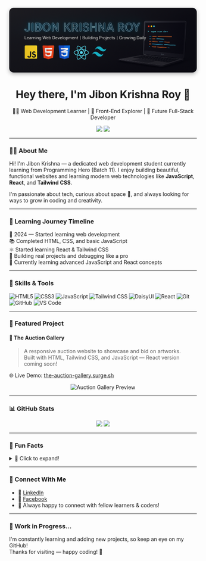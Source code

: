 <p align="center">
  <img  src="https://github.com/connectjibonkrishna/connectjibonkrishna/blob/main/connectJibonKrishna.png" alt="Jibon Krishna Roy Banner" style="box-shadow: 0 4px 12px rgba(0, 0, 0, 0.3); border-radius: 12px;" />
</p>

<h1 align="center">Hey there, I'm Jibon Krishna Roy 👋</h1>

<p align="center">
  🧑‍💻 Web Development Learner | 🌱 Front-End Explorer | 🚀 Future Full-Stack Developer
</p>

<p align="center">
  <a href="https://linkedin.com/in/connectjibonkrishna"><img src="https://img.shields.io/badge/LinkedIn-%230077B5?style=for-the-badge&logo=linkedin&logoColor=white"/></a>
  <a href="https://facebook.com/connectjibonkrishna"><img src="https://img.shields.io/badge/Facebook-%231877F2?style=for-the-badge&logo=facebook&logoColor=white"/></a>
</p>

---

### 👨‍💻 About Me

Hi! I'm Jibon Krishna — a dedicated web development student currently learning from Programming Hero (Batch 11). I enjoy building beautiful, functional websites and learning modern web technologies like **JavaScript**, **React**, and **Tailwind CSS**.

I'm passionate about tech, curious about space 🚀, and always looking for ways to grow in coding and creativity.

---

### 🧠 Learning Journey Timeline

📅 2024 — Started learning web development  
📚 Completed HTML, CSS, and basic JavaScript  
⚛️ Started learning React & Tailwind CSS  
🔧 Building real projects and debugging like a pro  
🚀 Currently learning advanced JavaScript and React concepts

---

### 🧰 Skills & Tools

![HTML5](https://img.shields.io/badge/-HTML-E34F26?style=flat&logo=html5&logoColor=white)
![CSS3](https://img.shields.io/badge/-CSS-1572B6?style=flat&logo=css3&logoColor=white)
![JavaScript](https://img.shields.io/badge/-JavaScript-F7DF1E?style=flat&logo=javascript&logoColor=black)
![Tailwind CSS](https://img.shields.io/badge/-Tailwind-38B2AC?style=flat&logo=tailwind-css&logoColor=white)
![DaisyUI](https://img.shields.io/badge/-DaisyUI-FF69B4?style=flat&logo=tailwind-css&logoColor=white)
![React](https://img.shields.io/badge/-React-61DAFB?style=flat&logo=react&logoColor=black)
![Git](https://img.shields.io/badge/-Git-F05032?style=flat&logo=git&logoColor=white)
![GitHub](https://img.shields.io/badge/-GitHub-181717?style=flat&logo=github&logoColor=white)
![VS Code](https://img.shields.io/badge/-VSCode-007ACC?style=flat&logo=visual-studio-code&logoColor=white)

---

### 🚀 Featured Project

#### 🎨 The Auction Gallery  
> A responsive auction website to showcase and bid on artworks.  
> Built with HTML, Tailwind CSS, and JavaScript — React version coming soon!

🌐 Live Demo: [the-auction-gallery.surge.sh](https://the-auction-gallery.surge.sh)

<p align="center">
  <img src="https://via.placeholder.com/800x400.png?text=The+Auction+Gallery+Preview" alt="Auction Gallery Preview"/>
</p>

---

### 📊 GitHub Stats

<p align="center">
  <img src="https://github-readme-stats.vercel.app/api?username=connectjibonkrishna&show_icons=true&theme=tokyonight" width="45%">
  <img src="https://github-readme-stats.vercel.app/api/top-langs/?username=connectjibonkrishna&layout=compact&theme=tokyonight" width="45%">
</p>

---

### 🧩 Fun Facts

<details>
  <summary>📌 Click to expand!</summary>
  <ul>
    <li>I believe in learning by building — every bug is just a lesson in disguise 🧠🔧</li>
    <li>I’m currently learning from Programming Hero’s Web Development Course — Batch 11 🚀</li>
    <li>Big fan of Jhankar Mahbub and his epic teaching style! 💙</li>
    <li>Dreaming of building a perfect dev workstation someday 🖥️✨</li>
  </ul>
</details>

---

### 🔗 Connect With Me

- 💼 [LinkedIn](https://linkedin.com/in/connectjibonkrishna)
- 👥 [Facebook](https://facebook.com/connectjibonkrishna)
- 🧠 Always happy to connect with fellow learners & coders!

---

### 🚧 Work in Progress...

I'm constantly learning and adding new projects, so keep an eye on my GitHub!  
Thanks for visiting — happy coding! 🙌
